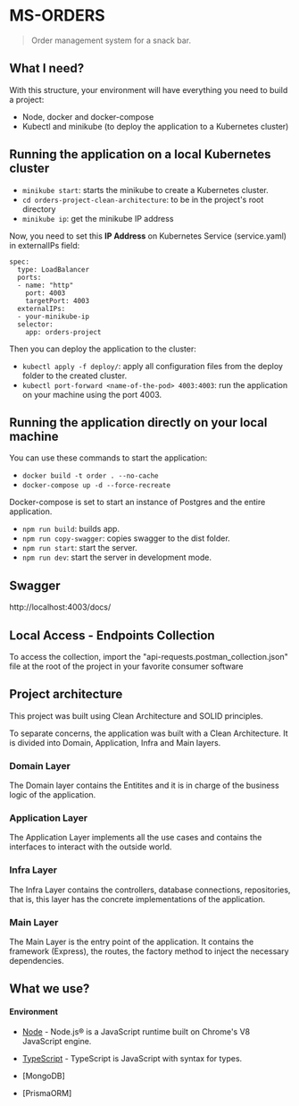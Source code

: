 # MS-ORDERS

> Order management system for a snack bar.


## What I need?

With this structure, your environment will have everything you need to build a project:

- Node, docker and docker-compose
- Kubectl and minikube (to deploy the application to a Kubernetes cluster)

## Running the application on a local Kubernetes cluster

- `minikube start`: starts the minikube to create a Kubernetes cluster.
- `cd orders-project-clean-architecture`: to be in the project's root directory
- `minikube ip`: get the minikube IP address


Now, you need to set this <b>IP Address</b> on Kubernetes Service (service.yaml) in externalIPs field:

```
spec:
  type: LoadBalancer
  ports:
  - name: "http"
    port: 4003
    targetPort: 4003
  externalIPs:
  - your-minikube-ip
  selector:
    app: orders-project
```

 Then you can deploy the application to the cluster:

- `kubectl apply -f deploy/`: apply all configuration files from the deploy folder to the created cluster.
- `kubectl port-forward <name-of-the-pod> 4003:4003`: run the application on your machine using the port 4003.

## Running the application directly on your local machine

You can use these commands to start the application:

- `docker build -t order . --no-cache`
- `docker-compose up -d --force-recreate`

Docker-compose is set to start an instance of Postgres and the entire application.

- `npm run build`: builds app.
- `npm run copy-swagger`: copies swagger to the dist folder.
- `npm run start`: start the server.
- `npm run dev`: start the server in development mode.
## Swagger

http://localhost:4003/docs/

## Local Access - Endpoints Collection

To access the collection, import the "api-requests.postman_collection.json" file at the root of the project in your favorite consumer software

## Project architecture

This project was built using Clean Architecture and SOLID principles.

To separate concerns, the application was built with a Clean Architecture. It is divided into Domain, Application, Infra and Main layers.

### Domain Layer

The Domain layer contains the Entitites and it is in charge of the business logic of the application.

### Application Layer
The Application Layer implements all the use cases and contains the interfaces to interact with the outside world.

### Infra Layer
The Infra Layer contains the controllers, database connections, repositories, that is, this layer has the concrete implementations of the application.


### Main Layer
The Main Layer is the entry point of the application. It contains the framework (Express), the routes, the factory method to inject the necessary dependencies.

## What we use?

#### Environment

- [Node](https://nodejs.org/en/) - Node.js® is a JavaScript runtime built on Chrome's V8 JavaScript engine.

- [TypeScript](https://www.typescriptlang.org/) - TypeScript is JavaScript with syntax for types.

- [MongoDB]

- [PrismaORM]
